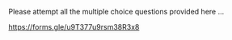 Please attempt all the multiple choice questions provided here ...

https://forms.gle/u9T377u9rsm38R3x8


